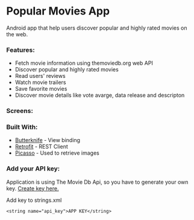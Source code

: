 # Popular Movies App

Android app that help users discover popular and highly rated movies on the web. 

### Features:

- Fetch movie information using themoviedb.org web API
- Discover popular and highly rated movies
- Read users' reviews 
- Watch movie trailers 
- Save favorite movies 
- Discover movie details like vote avarge, data release and descripton


### Screens:





### Built With:

* [Butterknife](http://jakewharton.github.io/butterknife/) - View binding
* [Retrofit](http://square.github.io/retrofit/) - REST Client 
* [Picasso](http://square.github.io/picasso/) - Used to retrieve images 


### Add your API key:

Application is using The Movie Db Api, so you have to generate your own key. [Create key here.](https://developers.themoviedb.org/3/getting-started/introduction)

Add key to strings.xml
```
<string name="api_key">APP KEY</string>
```




